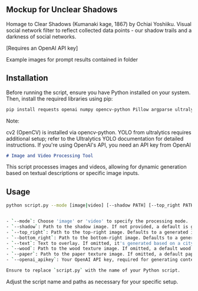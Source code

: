 ## Mockup for Unclear Shadows

Homage to Clear Shadows (Kumanaki kage, 1867) by Ochiai Yoshiiku. 
Visual social network filter to reflect collected data points -
  our shadow trails and a darkness of social networks.

\[Requires an OpenAI API key\]

Example images for prompt results contained in folder

## Installation

Before running the script, ensure you have Python installed on your system. Then, install the required libraries using pip:

```bash
pip install requests openai numpy opencv-python Pillow argparse ultralytics
```

Note:

cv2 (OpenCV) is installed via opencv-python.
YOLO from ultralytics requires additional setup; refer to the Ultralytics YOLO documentation for detailed instructions.
If you're using OpenAI's API, you need an API key from OpenAI

```markdown
# Image and Video Processing Tool
```
This script processes images and videos, allowing for dynamic generation based on textual descriptions or specific image inputs.

## Usage

```bash
python script.py --mode [image|video] [--shadow PATH] [--top_right PATH] [--bottom_right PATH] [--text TEXT] [--wood PATH] [--paper PATH] [--openai_apikey KEY]


- `--mode`: Choose 'image' or 'video' to specify the processing mode.
- `--shadow`: Path to the shadow image. If not provided, a default is generated.
- `--top_right`: Path to the top-right image. Defaults to a generated image if not specified.
- `--bottom_right`: Path to the bottom-right image. Defaults to a generated image if not specified.
- `--text`: Text to overlay. If omitted, it's generated based on a city's context.
- `--wood`: Path to the wood texture image. If omitted, a default wood texture is generated.
- `--paper`: Path to the paper texture image. If omitted, a default paper texture is generated.
- `--openai_apikey`: Your OpenAI API key, required for generating content if not all inputs are provided.

Ensure to replace `script.py` with the name of your Python script.
```

Adjust the script name and paths as necessary for your specific setup.
